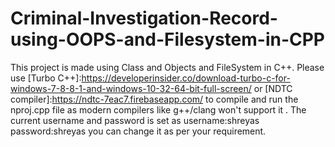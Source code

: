 # Criminal-Investigation-Record-using-OOPS-and-Filesystem-in-CPP

This project is made using Class and Objects and FileSystem in C++.
Please use [Turbo C++]:https://developerinsider.co/download-turbo-c-for-windows-7-8-8-1-and-windows-10-32-64-bit-full-screen/  or [NDTC compiler]:https://ndtc-7eac7.firebaseapp.com/ to compile and run the nproj.cpp file as modern compilers like g++/clang won't support it .
The current username and password is set as username:shreyas password:shreyas you can change it as per your requirement.
